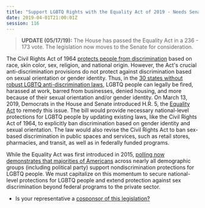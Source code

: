 ```yaml
---
title: "Support LGBTQ Rights with the Equality Act of 2019 - Needs Senate Vote"
date: 2019-04-01T21:00:01Z
session: 116
---
```

>**UPDATE (05/17/19):** The House has passed the Equality Act in a 236 - 173 vote. The legislation now moves to the Senate for consideration. 

The Civil Rights Act of 1964 [protects people from discrimination](https://www.loc.gov/exhibits/civil-rights-act/civil-rights-act-of-1964.html) based on race, skin color, sex, religion, and national origin. However, the Act's crucial anti-discrimination provisions do not protect against discrimination based on sexual orientation or gender identity. Thus, in the [30 states without robust LGBTQ anti-discrimination laws](https://www.freedomforallamericans.org/states/), LGBTQ people can legally be fired, harassed at work, barred from businesses, denied housing, and more because of their sexual orientation and/or gender identity. On March 13, 2019, Democrats in the House and Senate introduced H.R. 5, the [Equality Act](https://www.nbcnews.com/feature/nbc-out/democrats-reintroduce-equality-act-ban-lgbtq-discrimination-n982771) to remedy this issue. The bill would provide necessary national-level protections for LGBTQ people by updating existing laws, like the Civil Rights Act of 1964, to explicitly ban discrimination based on gender identity and sexual orientation. The law would also revise the Civil Rights Act to ban sex-based discrimination in public spaces and services, such as retail stores, pharmacies, and transit, as well as in federally funded programs. 

While the Equality Act was first introduced in 2015, [polling now demonstrates that majorities of Americans](https://www.prri.org/research/americans-support-protections-lgbt-people/) across nearly all demographic groups (including political party) support nondiscrimination protections for LGBTQ people. We must capitalize on this momentum to secure national-level protections for LGBTQ people and extend protection against sex discrimination beyond federal programs to the private sector.

- Is your representative a [cosponsor of this legislation?](https://www.congress.gov/bill/116th-congress/house-bill/5/cosponsors)
